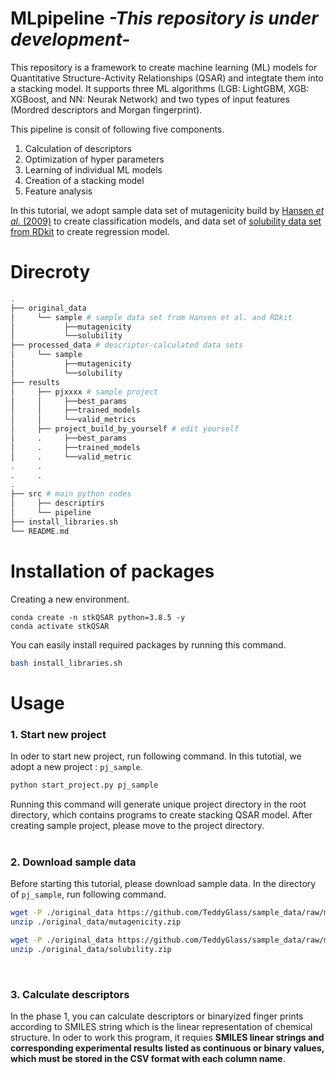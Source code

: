 # MLpipeline *-This repository is under development-*
This repository is a framework to create machine learning (ML) models for Quantitative Structure-Activity Relationships (QSAR) and integtate them into a stacking model. It supports three ML algorithms (LGB: LightGBM, XGB: XGBoost, and NN: Neurak Network) and two types of input features (Mordred descriptors and Morgan fingerprint).  

This pipeline is consit of following five components.  
1. Calculation of descriptors  
2. Optimization of hyper parameters  
3. Learning of individual ML models   
4. Creation of a stacking model  
5. Feature analysis  

In this tutorial, we adopt sample data set of mutagenicity  build by [Hansen *et al.* (2009)](https://pubs.acs.org/doi/10.1021/ci900161g) to create classification models, and data set of [solubility data set from RDkit](https://github.com/rdkit/rdkit/tree/master/Docs/Book/data) to create regression model.  
# Direcroty
```bash
.
├── original_data
│     └── sample # sample data set from Hansen et al. and RDkit
│           ├──mutagenicity
│           └──solubility
├── processed_data # descriptor-calculated data sets
│     └── sample
│           ├──mutagenicity
│           └──solubility
├── results
│     ├── pjxxxx # sample project
│     │     ├──best_params
│     │     ├──trained_models
│     │     └──valid_metrics
│     ├── project_build_by_yourself # edit yourself
│     .     ├──best_params
│     .     ├──trained_models
│     .     └──valid_metric 
.     .
.     .
.     
├── src # main python codes
│     ├── descriptirs
│     └── pipeline
├── install_libraries.sh
└── README.md
```
# Installation of packages
Creating a new environment.  
```
conda create -n stkQSAR python=3.8.5 -y
conda activate stkQSAR
```
You can easily install required packages by running this command.  
```bash
bash install_libraries.sh
```
# Usage
### 1. Start new project
In oder to start new project, run following command. In this tutotial, we adopt a new project : ```pj_sample```.
```bash
python start_project.py pj_sample
```
Running this command will generate unique project directory in the root directory, which contains programs to create stacking QSAR model. After creating sample project, please move to the project directory.  
<br>

### 2. Download sample data
Before starting this tutorial, please download sample data. In the directory of ```pj_sample```, run following command.

```bash
wget -P ./original_data https://github.com/TeddyGlass/sample_data/raw/main/mutagenicity.zip
unzip ./original_data/mutagenicity.zip

wget -P ./original_data https://github.com/TeddyGlass/sample_data/raw/main/solubility.zip
unzip ./original_data/solubility.zip
```
<br>

### 3. Calculate descriptors
In the phase 1, you can calculate descriptors or binaryized finger prints according to SMILES string which is the linear representation of chemical structure. In oder to work this program, it requies **SMILES linear strings and corresponding experimental results listed as continuous or binary values, which must be stored in the CSV format with each column name**. 